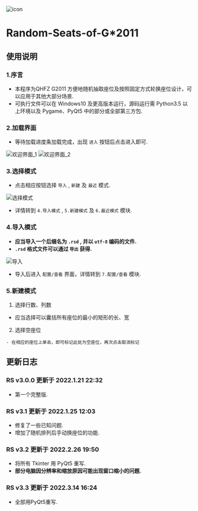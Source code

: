 ![icon](https://user-images.githubusercontent.com/87631978/158313042-f044767c-878c-454a-8d85-1bd7b63bb52c.png)

# Random-Seats-of-G*2011

  ## 使用说明
  ### 1.序言
  - 本程序为QHFZ G2011 方便地随机抽取座位及按照固定方式轮换座位设计，可以应用于其他大部分场景.
  - 可执行文件可以在 Windows10 及更高版本运行，源码运行需 Python3.5 以上环境以及 Pygame、PyQt5 中的部分或全部第三方包.
  ### 2.加载界面
  - 等待加载进度条加载完成，出现 ```进入``` 按钮后点击进入即可.

  ![欢迎界面_1](https://user-images.githubusercontent.com/87631978/158314009-095c6946-3b58-49b6-b74b-8a288c6f0fde.png)
  ![欢迎界面_2](https://user-images.githubusercontent.com/87631978/158314012-97b5bfb3-12d1-43d8-924a-3ac6b78b91ad.png)


  ### 3.选择模式
  - 点击相应按钮选择 ```导入``` , ```新建``` 及 ```最近``` 模式.

  ![选择模式](https://user-images.githubusercontent.com/87631978/158314047-1d10bd11-c361-45fc-a426-04c2e06ccdc1.png)

  - 详情转到 ```4.导入模式``` , ```5.新建模式``` 及 ```6.最近模式``` 模块.

  ### 4.导入模式
  - **应当导入一个后缀名为 ```.rsd``` , 并以 ```utf-8``` 编码的文件.**
  - **```.rsd``` 格式文件可以通过 ```导出``` 获得.**

  ![导入](https://user-images.githubusercontent.com/87631978/158315007-b9554c9b-d8fe-4a50-848a-b9959d662e9f.png)

  - 导入后进入 ```配置/查看``` 界面，详情转到 ```7.配置/查看```  模块.

  ### 5.新建模式
  1. 选择行数、列数
   - 应当选择可以囊括所有座位的最小的矩形的长、宽
  2. 选择空座位

    - 在相应的座位上单击，即可标记此处为空座位，再次点击取消标记 

  ## 更新日志
  ### RS v3.0.0 更新于 2022.1.21 22:32
  - 第一个完整版.
  ### RS v3.1 更新于 2022.1.25 12:03
  - 修复了一些已知问题.
  - 增加了随机排列后手动换座位的功能.
  ### RS v3.2 更新于 2022.2.26 19:50
  - 将所有 Tkinter 用 PyQt5 重写.
  - **部分电脑因分辨率和缩放原因可能出现窗口缩小的问题.**
  ### RS v3.3 更新于 2022.3.14 16:24
  - 全部用PyQt5重写.
